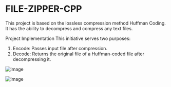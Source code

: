 # FILE-ZIPPER-CPP
This project is based on the lossless compression method Huffman Coding. It has the ability to decompress and compress any text files.  

Project Implementation This initiative serves two purposes: 
  1) Encode: Passes input file after compression.
  2) Decode: Returns the original file of a Huffman-coded file after decompressing it.

![image](https://github.com/kartik1601/FILE-ZIPPER-CPP/assets/98540770/edc3d488-637c-434d-96ab-9afb96a99570)

![image](https://github.com/kartik1601/FILE-ZIPPER-CPP/assets/98540770/b9412666-d894-451b-bf8a-1ac012d49268)



